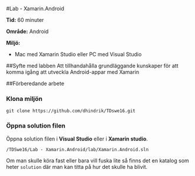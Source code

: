 #Lab - Xamarin.Android

**Tid:** 60 minuter

**Område:** Android


**Miljö:**

* Mac med Xamarin Studio eller PC med Visual Studio

##Syfte med labben
Att tillhandahålla grundläggande kunskaper för att komma igång att utveckla Android-appar med Xamarin

##Förberedande arbete

### Klona miljön
```
git clone https://github.com/dhindrik/TDswe16.git
```

### Öppna solution filen
Öppna solution filen i **Visual Studio** eller i **Xamarin studio**.

```
/TDSwe16/Lab - Xamarin.Android/lab/Xamarin.Android.sln
```

Om man skulle köra fast eller bara vill fuska lite så finns det en katalog som heter ```solution``` där man kan titta på hur det skulle ha blivit.